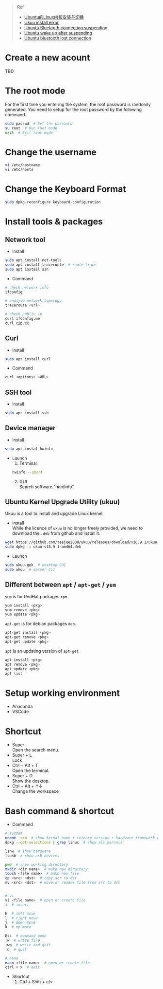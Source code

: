 > Ref
>- [Ubuntu的Linux内核安装与切换](https://zhaoxuhui.top/blog/2021/02/20/ubuntu-linux-kernel-installation.html)
>- [Ukuu install error](https://askubuntu.com/questions/1074350/unable-to-install-ukuu-kernel-updater)  
>- [Ubuntu Bluetooth connection suspending](https://zhongguo.eskere.club/%E5%A6%82%E4%BD%95%E4%BF%AE%E5%A4%8Dubuntu-linux%E4%B8%AD%E7%9A%84%E8%93%9D%E7%89%99%E8%BF%9E%E6%8E%A5%E9%97%AE%E9%A2%98/2021-05-12/)
>- [Ubuntu wake up after suspending](https://ifttl.com/wakeup-suspended-ubuntu-with-wireless-bluetooth-mouse/)
>- [Ubuntu bluetooth lost connection](https://blog.csdn.net/yanglei0385/article/details/81840072)


# Create a new acount  
TBD  

# The root mode
For the first time you entering the system, the root password is randomly generated. You need to setup for the root password by the following command.  
```bash
sudo passwd  # Set the password
su root  # Run root mode  
exit  # Exit root mode
```  

# Change the username  
```bash
vi /etc/hostname  
vi /etc/hosts
```

# Change the Keyboard Format  
```bash
sudo dpkg-reconfigure keyboard-configuration
```

# Install tools & packages  
## Network tool  
- Install 
```bash
sudo apt install net-tools
sudo apt install traceroute  # route trace
sudo apt install ssh
```
- Command  
```bash
# check network info
ifconfig 

# analyse network topology
traceroute <url>

# check public ip
curl ifconfig.me  
curl cip.cc  
```

## Curl  
- Install  
```bash
sudo apt install curl
```
- Command  
```bash
curl <options> <URL>
```
## SSH tool  
- Install  
```bash
sudo apt install ssh
```

## Device manager  
- Install  
```bash
sudo apt instal hwinfo
```
- Launch  
   1. Terminal  
   ```bash
   hwinfo --short
   ```
   2. GUI  
   Search software "hardinfo"

## Ubuntu Kernel  Upgrade Utility (ukuu)  
Ukuu is a tool to install and upgrade Linux kernel.  
- Install  
While the licence of `ukuu` is no longer freely provided, we need to download the `.deb` from github and install it.
```bash
wget https://github.com/teejee2008/ukuu/releases/download/v18.9.1/ukuu-v18.9.1-amd64.deb
sudo dpkg -i ukuu-v18.9.1-amd64.deb
``` 
- Launch  
```bash
sudo ukuu-gek  # desktop GUI
sudo ukuu  # server CLI
```

## Different between `apt` / `apt-get` / `yum`  
`yum` is for RedHat packages `rpm`.  
```bash
yum install <pkg>
yum remove <pkg>
yum update <pkg>
```

`apt-get` is for debian packages `deb`.  
```bash
apt-get install <pkg>
apt-get remove <pkg>
apt-get update <pkg>
```

`apt` is an updating version of `apt-get`  
```bash
apt install <pkg>
apt remove <pkg>
apt update <pkg>
apt list
```

# Setup working environment    
- Anaconda  
- VSCode 

# Shortcut  
- Super  
Open the search menu.  
- Super + L  
Lock  
- Ctrl + Alt + T  
Open the terminal.    
- Super + D  
Show the desktop.  
- Ctrl + Alt + ↑↓  
Change the workspace  

# Bash command & shortcut  
- Command  
```bash
# system
uname -srm  # show kernal name + release version + hardware framework name
dpkg --get-selections | grep linux  # show all kernals

lshw  # show hardware
lsusb  # show usb devices

pwd  # show working directory
mkdir <dir name>  # make new directory
touch <file name>  # make new file 
cp <src> <dst>  # copy scr to dst
mv <src> <dst>  # move or rename file from src to dst


# vi
vi <file name>  # open or create file
i  # insert

h  # left move
l  # right move
j  # down move
k  # up move

Esc  # command mode
:w  # write file
:wq  # write and quit
:q  # quit

# nano
nano <file name>  # open or create file
ctrl + x  # exit
```  

- Shortcut  
   1. Ctrl + Shift + c/v  